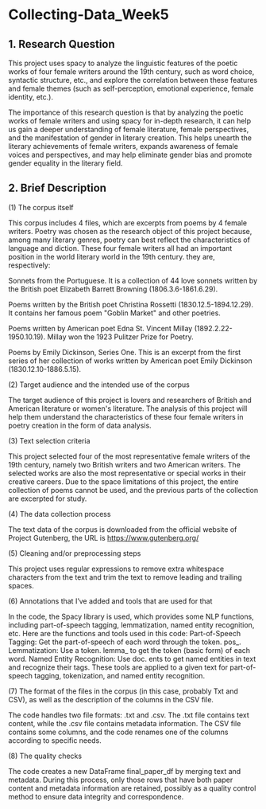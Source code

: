 # Collecting-Data_Week5
## 1. Research Question
This project uses spacy to analyze the linguistic features of the poetic works of four female writers around the 19th century, such as word choice, syntactic structure, etc., and explore the correlation between these features and female themes (such as self-perception, emotional experience, female identity, etc.).

The importance of this research question is that by analyzing the poetic works of female writers and using spacy for in-depth research, it can help us gain a deeper understanding of female literature, female perspectives, and the manifestation of gender in literary creation. This helps unearth the literary achievements of female writers, expands awareness of female voices and perspectives, and may help eliminate gender bias and promote gender equality in the literary field.

## 2. Brief Description
(1) The corpus itself

This corpus includes 4 files, which are excerpts from poems by 4 female writers. Poetry was chosen as the research object of this project because, among many literary genres, poetry can best reflect the characteristics of language and diction. These four female writers all had an important position in the world literary world in the 19th century.
they are, respectively:

Sonnets from the Portuguese. It is a collection of 44 love sonnets written by the British poet Elizabeth Barrett Browning (1806.3.6-1861.6.29).

Poems written by the British poet Christina Rossetti (1830.12.5-1894.12.29). It contains her famous poem "Goblin Market" and other poetries.

Poems written by American poet Edna St. Vincent Millay (1892.2.22-1950.10.19). Millay won the 1923 Pulitzer Prize for Poetry.

Poems by Emily Dickinson, Series One. This is an excerpt from the first series of her collection of works written by American poet Emily Dickinson (1830.12.10-1886.5.15).

(2) Target audience and the intended use of the corpus

The target audience of this project is lovers and researchers of British and American literature or women's literature.
The analysis of this project will help them understand the characteristics of these four female writers in poetry creation in the form of data analysis.

(3) Text selection criteria

This project selected four of the most representative female writers of the 19th century, namely two British writers and two American writers. The selected works are also the most representative or special works in their creative careers. Due to the space limitations of this project, the entire collection of poems cannot be used, and the previous parts of the collection are excerpted for study.

(4) The data collection process

The text data of the corpus is downloaded from the official website of Project Gutenberg, the URL is https://www.gutenberg.org/

(5) Cleaning and/or preprocessing steps

This project uses regular expressions to remove extra whitespace characters from the text and trim the text to remove leading and trailing spaces. 

(6) Annotations that I’ve added and tools that are used for that

In the code, the Spacy library is used, which provides some NLP functions, including part-of-speech tagging, lemmatization, named entity recognition, etc. Here are the functions and tools used in this code:
Part-of-Speech Tagging: Get the part-of-speech of each word through the token. pos_.
Lemmatization: Use a token. lemma_ to get the token (basic form) of each word.
Named Entity Recognition: Use doc. ents to get named entities in text and recognize their tags.
These tools are applied to a given text for part-of-speech tagging, tokenization, and named entity recognition.

(7) The format of the files in the corpus (in this case, probably Txt and CSV), as well as the description of the columns in the CSV file.

The code handles two file formats: .txt and .csv. The .txt file contains text content, while the .csv file contains metadata information. The CSV file contains some columns, and the code renames one of the columns according to specific needs.


(8) The quality checks

The code creates a new DataFrame final_paper_df by merging text and metadata. During this process, only those rows that have both paper content and metadata information are retained, possibly as a quality control method to ensure data integrity and correspondence.
